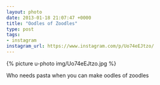 ```yaml
---
layout: photo
date: 2013-01-18 21:07:47 +0000
title: "Oodles of Zoodles"
type: post
tags:
- instagram
instagram_url: https://www.instagram.com/p/Uo74eEJtzo/
---
```


{% picture u-photo img/Uo74eEJtzo.jpg %}

Who needs pasta when you can make oodles of zoodles
